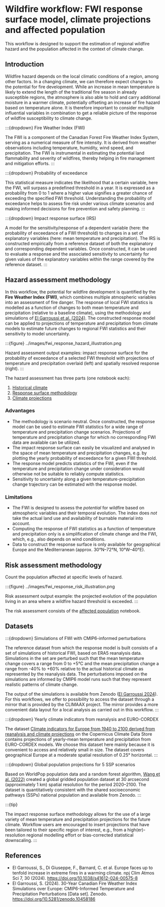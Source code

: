 # Wildfire workflow: FWI response surface model, climate projections and affected population

This workflow is designed to support the estimation of regional wildfire hazard and the population affected in the context of climate change.


## Introduction

Wildfire hazard depends on the local climatic conditions of a region, among other factors.
In a changing climate, we can therefore expect changes to the potential for fire development.
While an increase in mean temperature is likely to extend the length of the traditional fire season in already susceptible regions, the atmosphere is also able to hold and carry additional moisture in a warmer climate, potentially offseting an increase of fire hazard based on temperature alone.
It is therefore important to consider multiple influential variables in combination to get a reliable picture of the response of wildfire susceptibility to climate change.

:::{dropdown} Fire Weather Index (FWI)

The FWI is a component of the Canadian Forest Fire Weather Index System, serving as a numerical measure of fire intensity.
It is derived from weather observations including temperature, humidity, wind speed, and precipitation.
The FWI is instrumental in estimating the potential land flammability and severity of wildfires, thereby helping in fire management and mitigation efforts.
:::

:::{dropdown} Probability of exceedance

This statistical measure indicates the likelihood that a certain variable, here the FWI, will surpass a predefined threshold in a year.
It is expressed as a probability from 0 to 1 where a higher value signifies a greater chance of exceeding the specified FWI threshold.
Understanding the probability of exceedance helps to assess fire risk under various climate scenarios and making informed decisions for fire prevention and safety planning.
:::

:::{dropdown} Impact response surface (IRS)

A model for the sensitivity/response of a dependent variable (here: the probability of exceedance of a FWI threshold) to changes in a set of explanatory variables (here: mean temperature and precipitation).
The IRS is constructed empirically from a reference dataset of both the explanatory and corresponding dependent variables.
Once constructed, it can be used to evaluate a response and the associated sensitivity to uncertainty for given values of the explanatory variables within the range covered by the reference dataset.
:::


## Hazard assessment methodology

In this workflow, the potential for wildfire development is quantified by the **Fire Weather Index (FWI)**, which combines multiple atmospheric variables into an assessment of fire danger.
The response of local FWI statistics is modelled as a function of changes to both mean temperature and precipitation (relative to a baseline climate), using the methodology and simulations of [El Garroussi et al. (2024)](https://doi.org/10.1038/s41612-024-00575-8).
The constructed response model can be applied to projections of temperature and precipitation from climate models to estimate future changes to regional FWI statistics and their sensitivity to model uncertainty.

:::{figure} ../images/fwi_response_hazard_illustration.png

Hazard assessment output examples:
impact response surface for the probability of exceedance of a selected FWI threshold with projections of temperature and precipitation overlaid (left) and spatially resolved response (right).
:::

The hazard assessment has three parts (one notebook each):

1. [Historical climate](hazard_assessment_historical.ipynb)
2. [Response surface methodology](hazard_assessment_response.ipynb)
3. [Climate projections](hazard_assessment_projections.ipynb)


### Advantages

- The methodology is scenario neutral.
  Once constructed, the response model can be used to estimate FWI statistics for a wide range of temperature and precipitation change scenarios.
  Projections of temperature and precipitation change for which no corresponding FWI data are available can be utilized.
- The impact response surface can easily be visualized and analysed in the space of mean temperature and precipitation changes, e.g. by plotting the yearly probability of exceedance for a given FWI threshold.
- The response model predicts statistics of the FWI, even if the temperature and precipitation change under consideration would otherwise not be suitable to reliably compute statistics.
- Sensitivity to uncertainty along a given temperature-precipitation change trajectory can be estimated with the response model.


### Limitations

- The FWI is designed to assess the *potential* for wildfire based on atmospheric variables and their temporal evolution.
  The index does *not* take the actual land use and availability of burnable material into account.
- Computing the response of FWI statistics as a function of temperature and precipitation only is a simplification of climate change and the FWI, which, e.g., also depends on wind conditions.
- Data to construct the response surface is only available for geographical Europe and the Mediterranean (approx. 30°N–72°N, 10°W–40°E).


## Risk assessment methodology

Count the population affected at specific levels of hazard.

:::{figure} ../images/fwi_response_risk_illustration.png

Risk assessment output example: the projected evolution of the population living in an area where a wildfire hazard threshold is exceeded.
:::

The risk assessment consists of the [affected population](risk_assessment_population.ipynb) notebook.


## Datasets

:::{dropdown} Simulations of FWI with CMIP6-informed perturbations

The reference dataset from which the response model is built consists of a set of simulations of historical FWI, based on ERA5 reanalysis data.
Simulations in the set are perturbed such that the mean temperature change covers a range from 0 to +5°C and the mean precipitation change a range from -40% to +60% relative to the actual historical climate as represented by the reanalysis data.
The perturbations imposed on the simulations are informed by CMIP6 model runs such that they represent realistic patterns of climate change.

The output of the simulations is available from Zenodo ([El Garroussi 2024](https://doi.org/10.5281/zenodo.10458186)).
For this workflows, we offer to possibility to access the dataset through a mirror that is provided by the CLIMAAX project.
The mirror provides a more convenient data layout for a local analysis as carried out in this workflow.
:::

:::{dropdown} Yearly climate indicators from reanalysis and EURO-CORDEX

The dataset [Climate indicators for Europe from 1940 to 2100 derived from reanalysis and climate projections](https://cds.climate.copernicus.eu/datasets/sis-ecde-climate-indicators?tab=overview) on the Copernicus Climate Data Store contains projections of yearly-mean temperature and precipitation from EURO-CORDEX models.
We choose this dataset here mainly because it is convenient to access and relatively small in size.
The dataset covers geographical Europe at a moderate spatial resolution of 0.25° horizontal.
:::

:::{dropdown} Global population projections for 5 SSP scenarios

Based on WorldPop population data and a random forest algorithm, [Wang et al. (2022)](https://doi.org/10.6084/m9.figshare.19608594.v3) created a global gridded population dataset at 30 arcsecond (approximately 1 km) spatial resolution for the period 2020–2100.
The dataset is quantitatively consistent with the shared socioeconomic pathways (SSPs) national population and available from Zenodo.
:::

:::{tip}

The impact response surface methodology allows for the use of a large variety of mean temperature and precipitation projections for the future climate.
Workflow users are encouraged to insert projections that have been tailored to their specific region of interest, e.g., from a high(er)-resolution regional modelling effort or bias-corrected statistical downscaling.
:::


## References

- El Garroussi, S., Di Giuseppe, F., Barnard, C. et al. Europe faces up to tenfold increase in extreme fires in a warming climate. npj Clim Atmos Sci 7, 30 (2024). https://doi.org/10.1038/s41612-024-00575-8
- El Garroussi, S. (2024). 30-Year Canadian Fire Weather Index Simulations over Europe: CMIP6-Informed Temperature and Precipitation Perturbations [Data set]. Zenodo. https://doi.org/10.5281/zenodo.10458186
